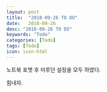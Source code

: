 ```yaml
---
layout: post
title:  "2018-09-26 TO DO"
date:   2018-09-26
desc: "2018-09-26 TO DO"
keywords: "Todo"
categories: [Todo]
tags: [Todo]
icon: icon-html
---
```


 노트북 포멧 후 미루던 설정을 모두 하였다.

 힘내자.
 
